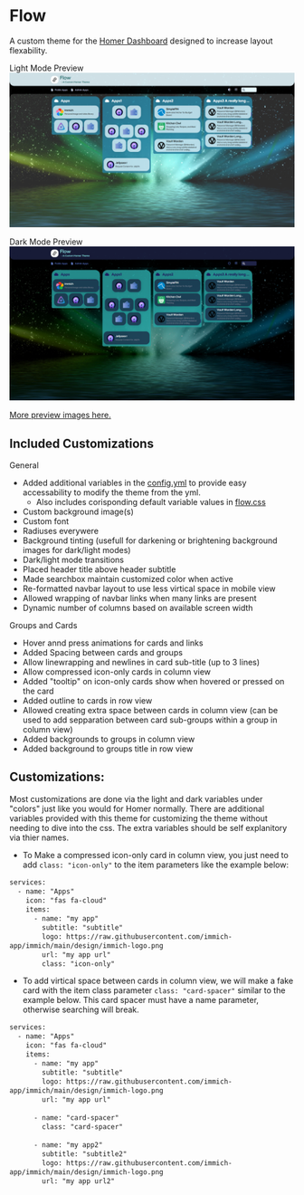 # Flow
A custom theme for the [Homer Dashboard](https://github.com/bastienwirtz/homer) designed to increase layout flexability.

Light Mode Preview
![Light Mode Preview](/previews/light-wide-column.png)

Dark Mode Preview
![Light Mode Preview](/previews/dark-wide-column.png)

[More preview images here.](previews)


## Included Customizations
General
- Added additional variables in the [config.yml](assets/config.yml) to provide easy accessability to modify the theme from the yml.
  - Also includes corisponding default variable values in [flow.css](assets/flow.css)
- Custom background image(s)
- Custom font
- Radiuses everywere
- Background tinting (usefull for darkening or brightening background images for dark/light modes)
- Dark/light mode transitions
- Placed header title above header subtitle
- Made searchbox maintain customized color when active
- Re-formatted navbar layout to use less virtical space in mobile view
- Allowed wrapping of navbar links when many links are present
- Dynamic number of columns based on available screen width

Groups and Cards
- Hover annd press animations for cards and links
- Added Spacing between cards and groups
- Allow linewrapping and newlines in card sub-title (up to 3 lines)
- Allow compressed icon-only cards in column view
- Added "tooltip" on icon-only cards show when hovered or pressed on the card
- Added outline to cards in row view
- Allowed creating extra space between cards in column view (can be used to add sepparation between card sub-groups within a group in column view)
- Added backgrounds to groups in column view
- Added background to groups title in row view


## Customizations:
Most customizations are done via the light and dark variables under "colors" just like you would for Homer normally. There are additional variables provided with this theme for customizing the theme without needing to dive into the css. The extra variables should be self explanitory via thier names.

- To Make a compressed icon-only card in column view, you just need to add `class: "icon-only"` to the item parameters like the example below:
```
services:
  - name: "Apps"
    icon: "fas fa-cloud"
    items:
      - name: "my app"
        subtitle: "subtitle"
        logo: https://raw.githubusercontent.com/immich-app/immich/main/design/immich-logo.png
        url: "my app url"
        class: "icon-only"
```

- To add virtical space between cards in column view, we will make a fake card with the item class parameter `class: "card-spacer"` similar to the example below. 
This card spacer must have a name parameter, otherwise searching will break.
```
services:
  - name: "Apps"
    icon: "fas fa-cloud"
    items:
      - name: "my app"
        subtitle: "subtitle"
        logo: https://raw.githubusercontent.com/immich-app/immich/main/design/immich-logo.png
        url: "my app url"

      - name: "card-spacer"
        class: "card-spacer"
    
      - name: "my app2"
        subtitle: "subtitle2"
        logo: https://raw.githubusercontent.com/immich-app/immich/main/design/immich-logo.png
        url: "my app url2"
```

